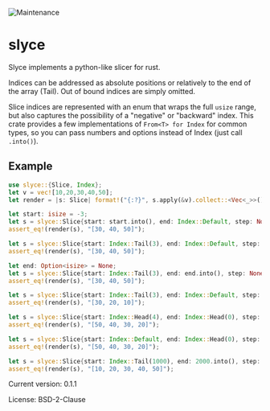 ![Maintenance](https://img.shields.io/badge/maintenance-activly--developed-brightgreen.svg)

# slyce

Slyce implements a python-like slicer for rust.

Indices can be addressed as absolute positions or relatively to the end of the array (Tail).
Out of bound indices are simply omitted.

Slice indices are represented with an enum that wraps the full `usize` range, but also
captures the possibility of a "negative" or "backward" index.
This crate provides a few implementations of `From<T> for Index` for common types,
so you can pass numbers and options instead of Index (just call `.into()`).

## Example
```rust
use slyce::{Slice, Index};
let v = vec![10,20,30,40,50];
let render = |s: Slice| format!("{:?}", s.apply(&v).collect::<Vec<_>>());

let start: isize = -3;
let s = slyce::Slice{start: start.into(), end: Index::Default, step: None};
assert_eq!(render(s), "[30, 40, 50]");

let s = slyce::Slice{start: Index::Tail(3), end: Index::Default, step: None};
assert_eq!(render(s), "[30, 40, 50]");

let end: Option<isize> = None;
let s = slyce::Slice{start: Index::Tail(3), end: end.into(), step: None};
assert_eq!(render(s), "[30, 40, 50]");

let s = slyce::Slice{start: Index::Tail(3), end: Index::Default, step: Some(-1)};
assert_eq!(render(s), "[30, 20, 10]");

let s = slyce::Slice{start: Index::Head(4), end: Index::Head(0), step: Some(-1)};
assert_eq!(render(s), "[50, 40, 30, 20]");

let s = slyce::Slice{start: Index::Default, end: Index::Head(0), step: Some(-1)};
assert_eq!(render(s), "[50, 40, 30, 20]");

let s = slyce::Slice{start: Index::Tail(1000), end: 2000.into(), step: None};
assert_eq!(render(s), "[10, 20, 30, 40, 50]");
```

Current version: 0.1.1

License: BSD-2-Clause
